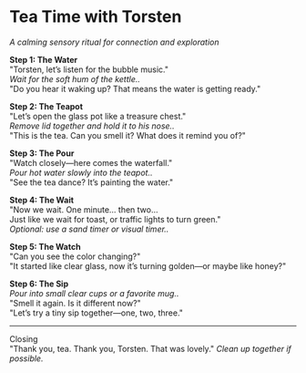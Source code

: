 # Tea Time with Torsten
_A calming sensory ritual for connection and exploration_

**Step 1: The Water**  
"Torsten, let’s listen for the bubble music."  
_Wait for the soft hum of the kettle.._  
"Do you hear it waking up? That means the water is getting ready."  

**Step 2: The Teapot**  
"Let’s open the glass pot like a treasure chest."  
_Remove lid together and hold it to his nose.._  
"This is the tea. Can you smell it? What does it remind you of?"  

**Step 3: The Pour**  
"Watch closely—here comes the waterfall."  
_Pour hot water slowly into the teapot.._  
"See the tea dance? It’s painting the water."  

**Step 4: The Wait**  
"Now we wait. One minute… then two…  
Just like we wait for toast, or traffic lights to turn green."  
_Optional: use a sand timer or visual timer.._  

**Step 5: The Watch**  
"Can you see the color changing?"  
"It started like clear glass, now it’s turning golden—or maybe like honey?"  

**Step 6: The Sip**  
_Pour into small clear cups or a favorite mug.._  
"Smell it again. Is it different now?"  
"Let’s try a tiny sip together—one, two, three."  

---

Closing  
"Thank you, tea. Thank you, Torsten. That was lovely."
_Clean up together if possible._
